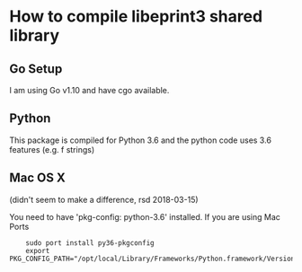 
# How to compile libeprint3 shared library

## Go Setup

I am using Go v1.10 and have cgo available. 

## Python

This package is compiled for Python 3.6 and the python code 
uses 3.6 features (e.g. f strings)

## Mac OS X

(didn't seem to make a difference, rsd 2018-03-15)

You need to have 'pkg-config: python-3.6' installed. If you are
using Mac Ports

```shell
    sudo port install py36-pkgconfig
    export PKG_CONFIG_PATH="/opt/local/Library/Frameworks/Python.framework/Versions/3.6/lib/pkgconfig"
```
